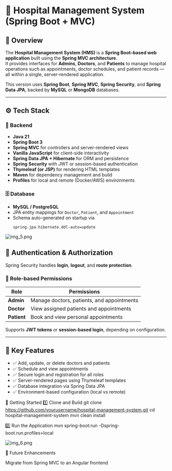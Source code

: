 # 🏥 Hospital Management System (Spring Boot + MVC)

## 📖 Overview
The **Hospital Management System (HMS)** is a **Spring Boot–based web application** built using the **Spring MVC architecture**.  
It provides interfaces for **Admins**, **Doctors**, and **Patients** to manage hospital operations such as appointments, doctor schedules, and patient records — all within a single, server-rendered application.

This version uses **Spring Boot**, **Spring MVC**, **Spring Security**, and **Spring Data JPA**, backed by **MySQL** or **MongoDB** databases.

---

## ⚙️ Tech Stack

### 🧩 Backend
- **Java 21**
- **Spring Boot 3**
- **Spring MVC** for controllers and server-rendered views
- **Vanilla JavaScript** for client-side interactivity
- **Spring Data JPA + Hibernate** for ORM and persistence
- **Spring Security** with JWT or session-based authentication
- **Thymeleaf (or JSP)** for rendering HTML templates
- **Maven** for dependency management and build
- **Profiles** for local and remote (Docker/AWS) environments

### 🗄️ Database
- **MySQL / PostgreSQL**
- JPA entity mappings for `Doctor`, `Patient`, and `Appointment`
- Schema auto-generated on startup via
  ```properties
  spring.jpa.hibernate.ddl-auto=update

![img_5.png](img_5.png)

## 🔐 Authentication & Authorization

Spring Security handles **login**, **logout**, and **route protection**.

### 👥 Role-based Permissions

| Role | Permissions |
|------|--------------|
| **Admin** | Manage doctors, patients, and appointments |
| **Doctor** | View assigned patients and appointments |
| **Patient** | Book and view personal appointments |

Supports **JWT tokens** or **session-based login**, depending on configuration.

---

## 🧠 Key Features

- ✅ Add, update, or delete doctors and patients
- ✅ Schedule and view appointments
- ✅ Secure login and registration for all roles
- ✅ Server-rendered pages using Thymeleaf templates
- ✅ Database integration via Spring Data JPA
- ✅ Environment-based configuration (local vs remote)


🚀 Getting Started
1️⃣ Clone and Build
git clone https://github.com/yourusername/hospital-management-system.git
cd hospital-management-system
mvn clean install

2️⃣ Run the Application
mvn spring-boot:run -Dspring-boot.run.profiles=local

![img_6.png](img_6.png)

🌱 Future Enhancements

Migrate from Spring MVC to an Angular frontend